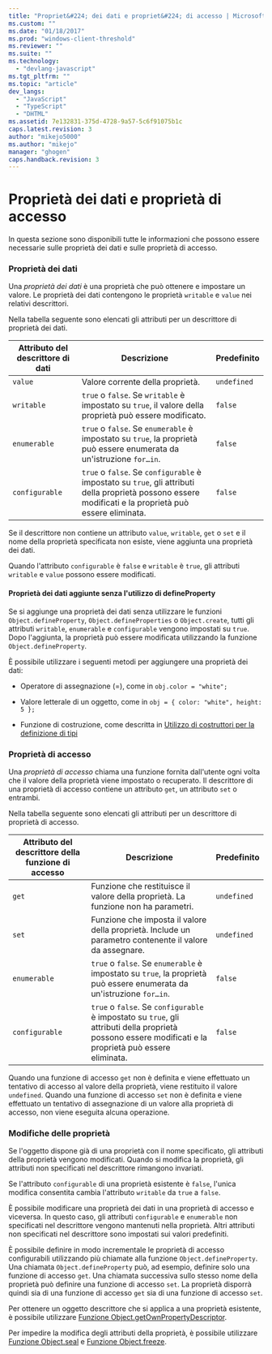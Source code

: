 ```yaml
---
title: "Propriet&#224; dei dati e propriet&#224; di accesso | Microsoft Docs"
ms.custom: ""
ms.date: "01/18/2017"
ms.prod: "windows-client-threshold"
ms.reviewer: ""
ms.suite: ""
ms.technology: 
  - "devlang-javascript"
ms.tgt_pltfrm: ""
ms.topic: "article"
dev_langs: 
  - "JavaScript"
  - "TypeScript"
  - "DHTML"
ms.assetid: 7e132831-375d-4728-9a57-5c6f91075b1c
caps.latest.revision: 3
author: "mikejo5000"
ms.author: "mikejo"
manager: "ghogen"
caps.handback.revision: 3
---
```

# Propriet&#224; dei dati e propriet&#224; di accesso
In questa sezione sono disponibili tutte le informazioni che possono essere necessarie sulle proprietà dei dati e sulle proprietà di accesso.  
  
### Proprietà dei dati  
 Una *proprietà dei dati* è una proprietà che può ottenere e impostare un valore.  Le proprietà dei dati contengono le proprietà `writable` e `value` nei relativi descrittori.  
  
 Nella tabella seguente sono elencati gli attributi per un descrittore di proprietà dei dati.  
  
|Attributo del descrittore di dati|Descrizione|Predefinito|  
|---------------------------------------|-----------------|-----------------|  
|`value`|Valore corrente della proprietà.|`undefined`|  
|`writable`|`true` o `false`.  Se `writable` è impostato su `true`, il valore della proprietà può essere modificato.|`false`|  
|`enumerable`|`true` o `false`.  Se `enumerable` è impostato su `true`, la proprietà può essere enumerata da un'istruzione `for…in`.|`false`|  
|`configurable`|`true` o `false`.  Se `configurable` è impostato su `true`, gli attributi della proprietà possono essere modificati e la proprietà può essere eliminata.|`false`|  
  
 Se il descrittore non contiene un attributo `value`, `writable`, `get` o `set` e il nome della proprietà specificata non esiste, viene aggiunta una proprietà dei dati.  
  
 Quando l'attributo `configurable` è `false` e `writable` è `true`, gli attributi `writable` e `value` possono essere modificati.  
  
#### Proprietà dei dati aggiunte senza l'utilizzo di defineProperty  
 Se si aggiunge una proprietà dei dati senza utilizzare le funzioni `Object.defineProperty`, `Object.defineProperties` o `Object.create`, tutti gli attributi `writable`, `enumerable` e `configurable` vengono impostati su `true`.  Dopo l'aggiunta, la proprietà può essere modificata utilizzando la funzione `Object.defineProperty`.  
  
 È possibile utilizzare i seguenti metodi per aggiungere una proprietà dei dati:  
  
-   Operatore di assegnazione \(\=\), come in `obj.color = "white";`  
  
-   Valore letterale di un oggetto, come in `obj = { color: "white", height: 5 };`  
  
-   Funzione di costruzione, come descritta in [Utilizzo di costruttori per la definizione di tipi](../../javascript/advanced/using-constructors-to-define-types.md)  
  
### Proprietà di accesso  
 Una *proprietà di accesso* chiama una funzione fornita dall'utente ogni volta che il valore della proprietà viene impostato o recuperato.  Il descrittore di una proprietà di accesso contiene un attributo `get`, un attributo `set` o entrambi.  
  
 Nella tabella seguente sono elencati gli attributi per un descrittore di proprietà di accesso.  
  
|Attributo del descrittore della funzione di accesso|Descrizione|Predefinito|  
|---------------------------------------------------------|-----------------|-----------------|  
|`get`|Funzione che restituisce il valore della proprietà.  La funzione non ha parametri.|`undefined`|  
|`set`|Funzione che imposta il valore della proprietà.  Include un parametro contenente il valore da assegnare.|`undefined`|  
|`enumerable`|`true` o `false`.  Se `enumerable` è impostato su `true`, la proprietà può essere enumerata da un'istruzione `for…in`.|`false`|  
|`configurable`|`true` o `false`.  Se `configurable` è impostato su `true`, gli attributi della proprietà possono essere modificati e la proprietà può essere eliminata.|`false`|  
  
 Quando una funzione di accesso `get` non è definita e viene effettuato un tentativo di accesso al valore della proprietà, viene restituito il valore `undefined`.  Quando una funzione di accesso `set` non è definita e viene effettuato un tentativo di assegnazione di un valore alla proprietà di accesso, non viene eseguita alcuna operazione.  
  
### Modifiche delle proprietà  
 Se l'oggetto dispone già di una proprietà con il nome specificato, gli attributi della proprietà vengono modificati.  Quando si modifica la proprietà, gli attributi non specificati nel descrittore rimangono invariati.  
  
 Se l'attributo `configurable` di una proprietà esistente è `false`, l'unica modifica consentita cambia l'attributo `writable` da `true` a `false`.  
  
 È possibile modificare una proprietà dei dati in una proprietà di accesso e viceversa.  In questo caso, gli attributi `configurable` e `enumerable` non specificati nel descrittore vengono mantenuti nella proprietà.  Altri attributi non specificati nel descrittore sono impostati sui valori predefiniti.  
  
 È possibile definire in modo incrementale le proprietà di accesso configurabili utilizzando più chiamate alla funzione `Object.defineProperty`.  Una chiamata `Object.defineProperty` può, ad esempio, definire solo una funzione di accesso `get`.  Una chiamata successiva sullo stesso nome della proprietà può definire una funzione di accesso `set`.  La proprietà disporrà quindi sia di una funzione di accesso `get` sia di una funzione di accesso `set`.  
  
 Per ottenere un oggetto descrittore che si applica a una proprietà esistente, è possibile utilizzare [Funzione Object.getOwnPropertyDescriptor](../../javascript/reference/object-getownpropertydescriptor-function-javascript.md).  
  
 Per impedire la modifica degli attributi della proprietà, è possibile utilizzare [Funzione Object.seal](../../javascript/reference/object-seal-function-javascript.md) e [Funzione Object.freeze](../../javascript/reference/object-freeze-function-javascript.md).